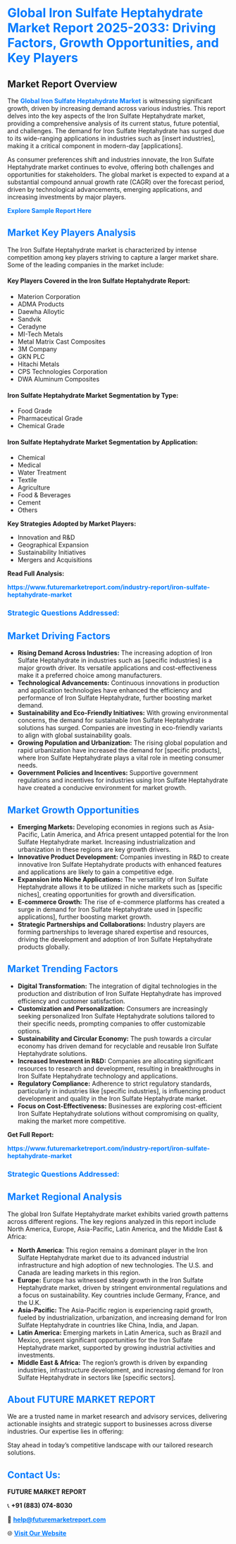 <h1 style="color: #007BFF;">Global Iron Sulfate Heptahydrate Market Report 2025-2033: Driving Factors, Growth Opportunities, and Key Players</h1>

<section id="overview">
<h2>Market Report Overview</h2>
<p>The <a href="https://www.futuremarketreport.com/industry-report/iron-sulfate-heptahydrate-market" style="color: #007BFF; text-decoration: none;"><strong>Global Iron Sulfate Heptahydrate Market</strong></a> is witnessing significant growth, driven by increasing demand across various industries. This report delves into the key aspects of the Iron Sulfate Heptahydrate market, providing a comprehensive analysis of its current status, future potential, and challenges. The demand for Iron Sulfate Heptahydrate has surged due to its wide-ranging applications in industries such as [insert industries], making it a critical component in modern-day [applications].</p>
<p>As consumer preferences shift and industries innovate, the Iron Sulfate Heptahydrate market continues to evolve, offering both challenges and opportunities for stakeholders. The global market is expected to expand at a substantial compound annual growth rate (CAGR) over the forecast period, driven by technological advancements, emerging applications, and increasing investments by major players.</p>
</section>

<section id="overview">
<p><a href="https://www.futuremarketreport.com/request-sample/reportId=58489" style="color: #007BFF; text-decoration: none;"><strong>Explore Sample Report Here</strong></a></p>
</section>

<section id="key-players">
<h2 style="color: #007BFF;">Market Key Players Analysis</h2>
<p>The Iron Sulfate Heptahydrate market is characterized by intense competition among key players striving to capture a larger market share. Some of the leading companies in the market include:</p>
<h4>Key Players Covered in the Iron Sulfate Heptahydrate Report:</h4>
<ul><li>Materion Corporation</li><li>ADMA Products</li><li>Daewha Alloytic</li><li>Sandvik</li><li>Ceradyne</li><li>MI-Tech Metals</li><li>Metal Matrix Cast Composites</li><li>3M Company</li><li>GKN PLC</li><li>Hitachi Metals</li><li>CPS Technologies Corporation</li><li>DWA Aluminum Composites</li></ul>
<h4>Iron Sulfate Heptahydrate Market Segmentation by Type:</h4>
<ul><li>Food Grade</li><li>Pharmaceutical Grade</li><li>Chemical Grade</li></ul>

<h4>Iron Sulfate Heptahydrate Market Segmentation by Application:</h4>
<ul><li>Chemical</li><li>Medical</li><li>Water Treatment</li><li>Textile</li><li>Agriculture</li><li>Food &amp; Beverages</li><li>Cement</li><li>Others</li></ul>
<p><strong>Key Strategies Adopted by Market Players:</strong></p>
<ul>
<li>Innovation and R&D</li>
<li>Geographical Expansion</li>
<li>Sustainability Initiatives</li>
<li>Mergers and Acquisitions</li>
</ul>
</section>

<section>
<p><strong>Read Full Analysis: </strong></p><a href="https://www.futuremarketreport.com/industry-report/iron-sulfate-heptahydrate-market" style="color: #007BFF; text-decoration: none;"><strong>https://www.futuremarketreport.com/industry-report/iron-sulfate-heptahydrate-market</strong></a>
<h3 style="color: #007BFF;">Strategic Questions Addressed:</h3>
</section>

<section id="driving-factors">
<h2 style="color: #007BFF;">Market Driving Factors</h2>
<ul>
<li><strong>Rising Demand Across Industries:</strong> The increasing adoption of Iron Sulfate Heptahydrate in industries such as [specific industries] is a major growth driver. Its versatile applications and cost-effectiveness make it a preferred choice among manufacturers.</li>
<li><strong>Technological Advancements:</strong> Continuous innovations in production and application technologies have enhanced the efficiency and performance of Iron Sulfate Heptahydrate, further boosting market demand.</li>
<li><strong>Sustainability and Eco-Friendly Initiatives:</strong> With growing environmental concerns, the demand for sustainable Iron Sulfate Heptahydrate solutions has surged. Companies are investing in eco-friendly variants to align with global sustainability goals.</li>
<li><strong>Growing Population and Urbanization:</strong> The rising global population and rapid urbanization have increased the demand for [specific products], where Iron Sulfate Heptahydrate plays a vital role in meeting consumer needs.</li>
<li><strong>Government Policies and Incentives:</strong> Supportive government regulations and incentives for industries using Iron Sulfate Heptahydrate have created a conducive environment for market growth.</li>
</ul>
</section>

<section id="growth-opportunities">
<h2 style="color: #007BFF;">Market Growth Opportunities</h2>
<ul>
<li><strong>Emerging Markets:</strong> Developing economies in regions such as Asia-Pacific, Latin America, and Africa present untapped potential for the Iron Sulfate Heptahydrate market. Increasing industrialization and urbanization in these regions are key growth drivers.</li>
<li><strong>Innovative Product Development:</strong> Companies investing in R&D to create innovative Iron Sulfate Heptahydrate products with enhanced features and applications are likely to gain a competitive edge.</li>
<li><strong>Expansion into Niche Applications:</strong> The versatility of Iron Sulfate Heptahydrate allows it to be utilized in niche markets such as [specific niches], creating opportunities for growth and diversification.</li>
<li><strong>E-commerce Growth:</strong> The rise of e-commerce platforms has created a surge in demand for Iron Sulfate Heptahydrate used in [specific applications], further boosting market growth.</li>
<li><strong>Strategic Partnerships and Collaborations:</strong> Industry players are forming partnerships to leverage shared expertise and resources, driving the development and adoption of Iron Sulfate Heptahydrate products globally.</li>
</ul>
</section>

<section id="trending-factors">
<h2 style="color: #007BFF;">Market Trending Factors</h2>
<ul>
<li><strong>Digital Transformation:</strong> The integration of digital technologies in the production and distribution of Iron Sulfate Heptahydrate has improved efficiency and customer satisfaction.</li>
<li><strong>Customization and Personalization:</strong> Consumers are increasingly seeking personalized Iron Sulfate Heptahydrate solutions tailored to their specific needs, prompting companies to offer customizable options.</li>
<li><strong>Sustainability and Circular Economy:</strong> The push towards a circular economy has driven demand for recyclable and reusable Iron Sulfate Heptahydrate solutions.</li>
<li><strong>Increased Investment in R&D:</strong> Companies are allocating significant resources to research and development, resulting in breakthroughs in Iron Sulfate Heptahydrate technology and applications.</li>
<li><strong>Regulatory Compliance:</strong> Adherence to strict regulatory standards, particularly in industries like [specific industries], is influencing product development and quality in the Iron Sulfate Heptahydrate market.</li>
<li><strong>Focus on Cost-Effectiveness:</strong> Businesses are exploring cost-efficient Iron Sulfate Heptahydrate solutions without compromising on quality, making the market more competitive.</li>
</ul>
</section>

<section>
<p><strong>Get Full Report: </strong></p><a href="https://www.futuremarketreport.com/industry-report/iron-sulfate-heptahydrate-market" style="color: #007BFF; text-decoration: none;"><strong>https://www.futuremarketreport.com/industry-report/iron-sulfate-heptahydrate-market</strong></a>
<h3 style="color: #007BFF;">Strategic Questions Addressed:</h3>
</section>


<section id="regional-analysis">
<h2 style="color: #007BFF;">Market Regional Analysis</h2>
<p>The global Iron Sulfate Heptahydrate market exhibits varied growth patterns across different regions. The key regions analyzed in this report include North America, Europe, Asia-Pacific, Latin America, and the Middle East & Africa:</p>
<ul>
<li><strong>North America:</strong> This region remains a dominant player in the Iron Sulfate Heptahydrate market due to its advanced industrial infrastructure and high adoption of new technologies. The U.S. and Canada are leading markets in this region.</li>
<li><strong>Europe:</strong> Europe has witnessed steady growth in the Iron Sulfate Heptahydrate market, driven by stringent environmental regulations and a focus on sustainability. Key countries include Germany, France, and the U.K.</li>
<li><strong>Asia-Pacific:</strong> The Asia-Pacific region is experiencing rapid growth, fueled by industrialization, urbanization, and increasing demand for Iron Sulfate Heptahydrate in countries like China, India, and Japan.</li>
<li><strong>Latin America:</strong> Emerging markets in Latin America, such as Brazil and Mexico, present significant opportunities for the Iron Sulfate Heptahydrate market, supported by growing industrial activities and investments.</li>
<li><strong>Middle East & Africa:</strong> The region’s growth is driven by expanding industries, infrastructure development, and increasing demand for Iron Sulfate Heptahydrate in sectors like [specific sectors].</li>
</ul>
</section>

<footer>
<h2 style="color: #007BFF;">About FUTURE MARKET REPORT</h2>
<p>We are a trusted name in market research and advisory services, delivering actionable insights and strategic support to businesses across diverse industries. Our expertise lies in offering:</p>

<p>Stay ahead in today’s competitive landscape with our tailored research solutions.</p>

<h2 style="color: #007BFF;">Contact Us:</h2>
<p><strong>FUTURE MARKET REPORT</strong></p>
<p>📞 <strong>+91 (883) 074-8030</strong></p>
<p>📧 <strong><a href="mailto:help@futuremarketreport.com" style="color: #007BFF;">help@futuremarketreport.com</a></strong></p>
<p>🌐 <strong><a href="https://www.futuremarketreport.com/" style="color: #007BFF;">Visit Our Website</a></strong></p>
</footer>